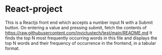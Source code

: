# React-project
This is a Reactjs front end which accepts a number input N with a Submit button. 
On entering a value and pressing submit, fetch the contents of https://raw.githubusercontent.com/invictustech/test/main/README.md 
It finds the top N most frequently occurring words in this file and displays the top N words and their frequency of occurrence in the frontend, in a tabular format.
